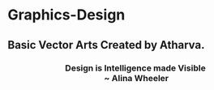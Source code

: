 # Graphics-Design
## Basic Vector Arts Created by Atharva.
<h3 align="center">Design is Intelligence made Visible <br>&nbsp;~ Alina Wheeler</h3>
